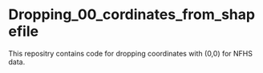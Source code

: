 # Dropping_00_cordinates_from_shapefile
This repositry contains code for dropping coordinates with (0,0) for NFHS data.  
